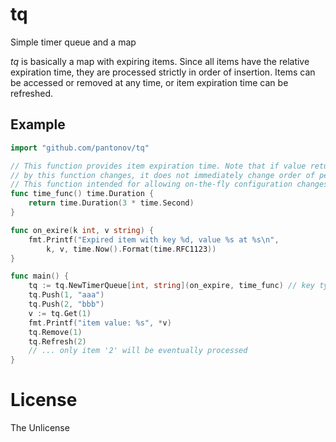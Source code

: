 # tq
Simple timer queue and a map

_tq_ is basically a map with expiring items. Since all items have the relative expiration time, they are processed 
strictly in order of insertion. Items can be accessed or removed at any time, or item expiration time 
can be refreshed.

## Example
```go
import "github.com/pantonov/tq" 

// This function provides item expiration time. Note that if value returned
// by this function changes, it does not immediately change order of pending items in timer queue. 
// This function intended for allowing on-the-fly configuration changes only. 
func time_func() time.Duration {
    return time.Duration(3 * time.Second)
}

func on_exire(k int, v string) {
	fmt.Printf("Expired item with key %d, value %s at %s\n", 
        k, v, time.Now().Format(time.RFC1123))
}

func main() {
    tq := tq.NewTimerQueue[int, string](on_expire, time_func) // key type: int, value tyoe: string
    tq.Push(1, "aaa")
    tq.Push(2, "bbb")
    v := tq.Get(1)
    fmt.Printf("item value: %s", *v)
    tq.Remove(1)
    tq.Refresh(2)
    // ... only item '2' will be eventually processed
}	
```

# License
The Unlicense